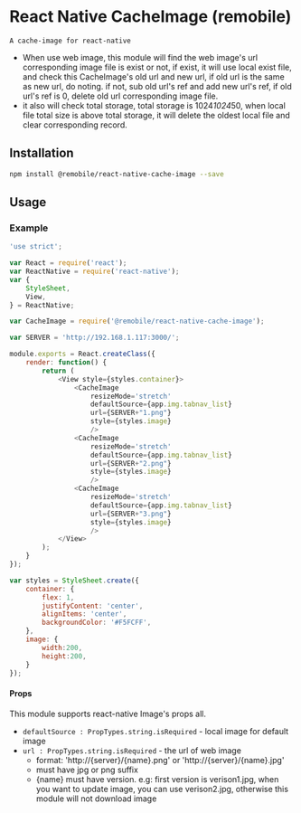 # React Native CacheImage (remobile)
    A cache-image for react-native
* When use web image, this module will find the web image's url corresponding image file is exist or not, if exist, it will use local exist file, and check this CacheImage's old url and new url, if old url is the same as new url, do noting. if not, sub old url's ref and add new url's ref, if old url's ref is 0, delete old url corresponding image file.
* it also will check total storage, total storage is 1024*1024*50, when local file total size is above total storage, it will delete the oldest local file and clear corresponding record.

## Installation
```sh
npm install @remobile/react-native-cache-image --save
```
## Usage

### Example
```js
'use strict';

var React = require('react');
var ReactNative = require('react-native');
var {
    StyleSheet,
    View,
} = ReactNative;

var CacheImage = require('@remobile/react-native-cache-image');

var SERVER = 'http://192.168.1.117:3000/';

module.exports = React.createClass({
    render: function() {
        return (
            <View style={styles.container}>
                <CacheImage
                    resizeMode='stretch'
                    defaultSource={app.img.tabnav_list}
                    url={SERVER+"1.png"}
                    style={styles.image}
                    />
                <CacheImage
                    resizeMode='stretch'
                    defaultSource={app.img.tabnav_list}
                    url={SERVER+"2.png"}
                    style={styles.image}
                    />
                <CacheImage
                    resizeMode='stretch'
                    defaultSource={app.img.tabnav_list}
                    url={SERVER+"3.png"}
                    style={styles.image}
                    />
            </View>
        );
    }
});

var styles = StyleSheet.create({
    container: {
        flex: 1,
        justifyContent: 'center',
        alignItems: 'center',
        backgroundColor: '#F5FCFF',
    },
    image: {
        width:200,
        height:200,
    }
});
```

#### Props
This module supports react-native Image's props all.
- `defaultSource : PropTypes.string.isRequired` - local image for default image
- `url : PropTypes.string.isRequired` - the url of web image
    * format: 'http://{server}/{name}.png' or 'http://{server}/{name}.jpg'
    * must have jpg or png suffix
    * {name} must have version. e.g: first version is verison1.jpg, when you want to update image, you can use verison2.jpg, otherwise this module will not download image
